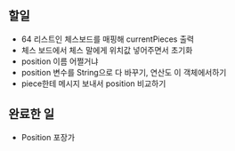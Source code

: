 ## 할일
* 64 리스트인 체스보드를 매핑해 currentPieces 출력
* 체스 보드에서 체스 말에게 위치값 넣어주면서 초기화
* position 이름 어쩔거냐
* position 변수를 String으로 다 바꾸기, 연산도 이 객체에서하기
* piece한테 메시지 보내서 position 비교하기
## 완료한 일
* Position 포장가
